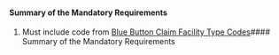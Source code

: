 #### Summary of the Mandatory Requirements

1.  Must include code from [Blue Button Claim Facility Type Codes](ValueSet-clm-fac-type-cd.html)#### Summary of the Mandatory Requirements
